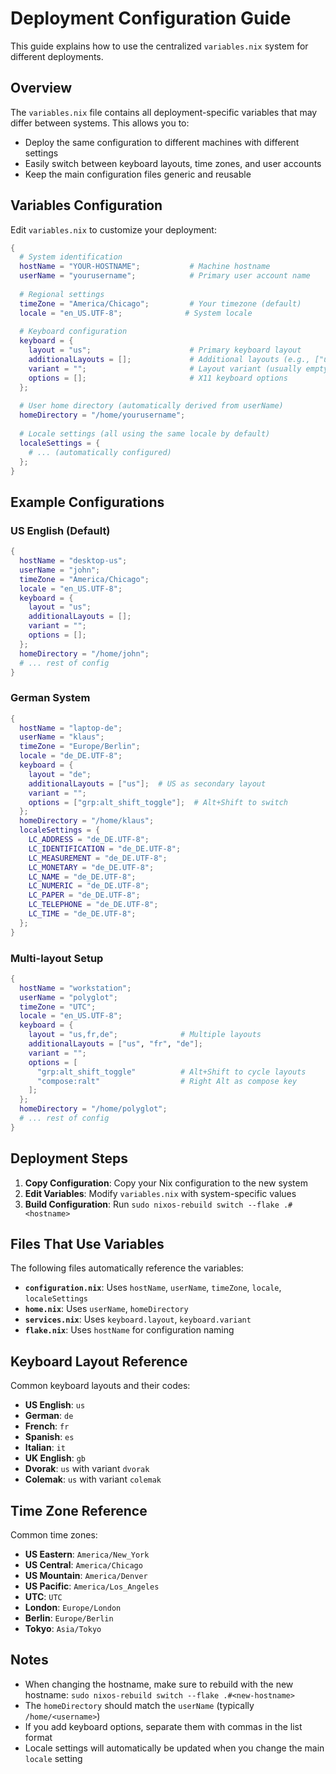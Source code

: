 # Deployment Configuration Guide

This guide explains how to use the centralized `variables.nix` system for different deployments.

## Overview

The `variables.nix` file contains all deployment-specific variables that may differ between systems. This allows you to:

- Deploy the same configuration to different machines with different settings
- Easily switch between keyboard layouts, time zones, and user accounts
- Keep the main configuration files generic and reusable

## Variables Configuration

Edit `variables.nix` to customize your deployment:

```nix
{
  # System identification
  hostName = "YOUR-HOSTNAME";           # Machine hostname
  userName = "yourusername";            # Primary user account name
  
  # Regional settings
  timeZone = "America/Chicago";         # Your timezone (default)
  locale = "en_US.UTF-8";              # System locale
  
  # Keyboard configuration
  keyboard = {
    layout = "us";                      # Primary keyboard layout
    additionalLayouts = [];             # Additional layouts (e.g., ["us", "de"])
    variant = "";                       # Layout variant (usually empty)
    options = [];                       # X11 keyboard options
  };
  
  # User home directory (automatically derived from userName)
  homeDirectory = "/home/yourusername";
  
  # Locale settings (all using the same locale by default)
  localeSettings = {
    # ... (automatically configured)
  };
}
```

## Example Configurations

### US English (Default)
```nix
{
  hostName = "desktop-us";
  userName = "john";
  timeZone = "America/Chicago";
  locale = "en_US.UTF-8";
  keyboard = {
    layout = "us";
    additionalLayouts = [];
    variant = "";
    options = [];
  };
  homeDirectory = "/home/john";
  # ... rest of config
}
```

### German System
```nix
{
  hostName = "laptop-de";
  userName = "klaus";
  timeZone = "Europe/Berlin";
  locale = "de_DE.UTF-8";
  keyboard = {
    layout = "de";
    additionalLayouts = ["us"];  # US as secondary layout
    variant = "";
    options = ["grp:alt_shift_toggle"];  # Alt+Shift to switch
  };
  homeDirectory = "/home/klaus";
  localeSettings = {
    LC_ADDRESS = "de_DE.UTF-8";
    LC_IDENTIFICATION = "de_DE.UTF-8";
    LC_MEASUREMENT = "de_DE.UTF-8";
    LC_MONETARY = "de_DE.UTF-8";
    LC_NAME = "de_DE.UTF-8";
    LC_NUMERIC = "de_DE.UTF-8";
    LC_PAPER = "de_DE.UTF-8";
    LC_TELEPHONE = "de_DE.UTF-8";
    LC_TIME = "de_DE.UTF-8";
  };
}
```

### Multi-layout Setup
```nix
{
  hostName = "workstation";
  userName = "polyglot";
  timeZone = "UTC";
  locale = "en_US.UTF-8";
  keyboard = {
    layout = "us,fr,de";              # Multiple layouts
    additionalLayouts = ["us", "fr", "de"];
    variant = "";
    options = [
      "grp:alt_shift_toggle"          # Alt+Shift to cycle layouts
      "compose:ralt"                  # Right Alt as compose key
    ];
  };
  homeDirectory = "/home/polyglot";
  # ... rest of config
}
```

## Deployment Steps

1. **Copy Configuration**: Copy your Nix configuration to the new system
2. **Edit Variables**: Modify `variables.nix` with system-specific values
3. **Build Configuration**: Run `sudo nixos-rebuild switch --flake .#<hostname>`

## Files That Use Variables

The following files automatically reference the variables:

- **`configuration.nix`**: Uses `hostName`, `userName`, `timeZone`, `locale`, `localeSettings`
- **`home.nix`**: Uses `userName`, `homeDirectory`
- **`services.nix`**: Uses `keyboard.layout`, `keyboard.variant`
- **`flake.nix`**: Uses `hostName` for configuration naming

## Keyboard Layout Reference

Common keyboard layouts and their codes:

- **US English**: `us`
- **German**: `de`
- **French**: `fr`
- **Spanish**: `es`
- **Italian**: `it`
- **UK English**: `gb`
- **Dvorak**: `us` with variant `dvorak`
- **Colemak**: `us` with variant `colemak`

## Time Zone Reference

Common time zones:

- **US Eastern**: `America/New_York`
- **US Central**: `America/Chicago`
- **US Mountain**: `America/Denver`
- **US Pacific**: `America/Los_Angeles`
- **UTC**: `UTC`
- **London**: `Europe/London`
- **Berlin**: `Europe/Berlin`
- **Tokyo**: `Asia/Tokyo`

## Notes

- When changing the hostname, make sure to rebuild with the new hostname: `sudo nixos-rebuild switch --flake .#<new-hostname>`
- The `homeDirectory` should match the `userName` (typically `/home/<username>`)
- If you add keyboard options, separate them with commas in the list format
- Locale settings will automatically be updated when you change the main `locale` setting
